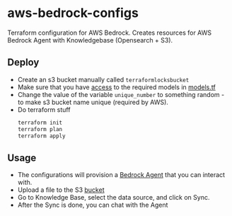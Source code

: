 # aws-bedrock-configs
Terraform configuration for AWS Bedrock. Creates resources for AWS Bedrock Agent with Knowledgebase (Opensearch + S3).

## Deploy
- Create an s3 bucket manually called `terraformlocksbucket`
- Make sure that you have [access](https://docs.aws.amazon.com/bedrock/latest/userguide/model-access.html#:~:text=To%20manage%20model%20access%2C%20sign,before%20requesting%20access%20to%20it.) to the required models in [models.tf](models.tf)
- Change the value of the variable `unique_number` to something random - to make s3 bucket name unique (required by AWS).
- Do terraform stuff
    ```zsh
    terraform init
    terraform plan
    terraform apply
    ```

## Usage
- The configurations will provision a [Bedrock Agent](https://aws.amazon.com/bedrock/agents/) that you can interact with.
- Upload a file to the S3 [bucket](s3.tf)
- Go to Knowledge Base, select the data source, and click on Sync.
- After the Sync is done, you can chat with the Agent

